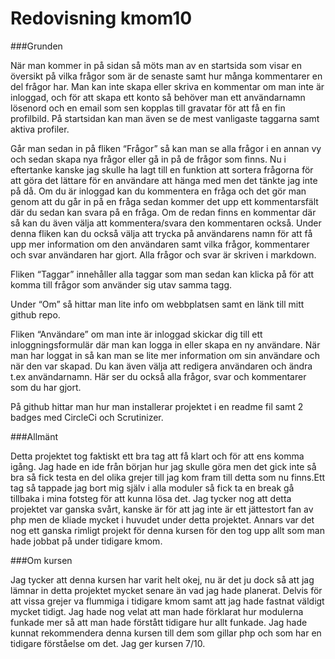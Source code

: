 ---
---
Redovisning kmom10
=========================

###Grunden

När man kommer in på sidan så möts man av en startsida som visar en översikt på vilka frågor som är de senaste samt hur många kommentarer en del frågor har. Man kan inte skapa eller skriva en kommentar om man inte är inloggad, och för att skapa ett konto så behöver man ett användarnamn lösenord och en email som sen kopplas till gravatar för att få en fin profilbild. På startsidan kan man även se de mest vanligaste taggarna samt aktiva profiler.

Går man sedan in på fliken “Frågor” så kan man se alla frågor i en annan vy och sedan skapa nya frågor eller gå in på de frågor som finns. Nu i eftertanke kanske jag skulle ha lagt till en funktion att sortera frågorna för att göra det lättare för en användare att hänga med men det tänkte jag inte på då. Om du är inloggad kan du kommentera en fråga och det gör man genom att du går in på en fråga sedan kommer det upp ett kommentarsfält där du sedan kan svara på en fråga. Om de redan finns en kommentar där så kan du även välja att kommentera/svara den kommentaren också.
Under denna fliken kan du också välja att trycka på användarens namn för att få upp mer information om den användaren samt vilka frågor, kommentarer och svar användaren har gjort. Alla frågor och svar är skriven i markdown.

Fliken “Taggar” innehåller alla taggar som man sedan kan klicka på för att komma till frågor som använder sig utav samma tagg.

Under “Om” så hittar man lite info om webbplatsen samt en länk till mitt github repo.

Fliken “Användare” om man inte är inloggad skickar dig till ett inloggningsformulär där man kan logga in eller skapa en ny användare. När man har loggat in så kan man se lite mer information om sin användare och när den var skapad. Du kan även välja att redigera användaren och ändra t.ex användarnamn. Här ser du också alla frågor, svar och kommentarer som du har gjort.

På github hittar man hur man installerar projektet i en readme fil samt 2 badges med CircleCi och Scrutinizer.

###Allmänt

Detta projektet tog faktiskt ett bra tag att få klart och för att ens komma igång. Jag hade en ide från början hur jag skulle göra men det gick inte så bra så fick testa en del olika grejer till jag kom fram till detta som nu finns.Ett tag så tappade jag bort mig själv i alla moduler så fick ta en break gå tillbaka i mina fotsteg för att kunna lösa det. Jag tycker nog att detta projektet var ganska svårt, kanske är för att jag inte är ett jättestort fan av php men de kliade mycket i huvudet under detta projektet. Annars var det nog ett ganska rimligt projekt för denna kursen för den tog upp allt som man hade jobbat på under tidigare kmom.





###Om kursen

Jag tycker att denna kursen har varit helt okej, nu är det ju dock så att jag lämnar in detta projektet mycket senare än vad jag hade planerat. Delvis för att vissa grejer va flummiga i tidigare kmom samt att jag hade fastnat väldigt mycket tidigt. Jag hade nog velat att man hade förklarat hur modulerna funkade mer så att man hade förstått tidigare hur allt funkade. Jag hade kunnat rekommendera denna kursen till dem som gillar php och som har en tidigare förståelse om det. Jag ger kursen 7/10.

